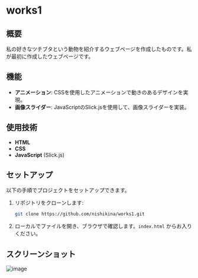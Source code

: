 # works1

## 概要
私の好きなツチブタという動物を紹介するウェブページを作成したものです。私が最初に作成したウェブページです。

## 機能
- **アニメーション**: CSSを使用したアニメーションで動きのあるデザインを実現。
- **画像スライダー**: JavaScriptのSlick.jsを使用して、画像スライダーを実装。

## 使用技術
- **HTML**
- **CSS** 
- **JavaScript** (Slick.js)

## セットアップ
以下の手順でプロジェクトをセットアップできます。

1. リポジトリをクローンします:
    ```bash
    git clone https://github.com/nishikina/works1.git
    ```

2. ローカルでファイルを開き、ブラウザで確認します。`index.html` からお入りください。

## スクリーンショット
![image](https://github.com/user-attachments/assets/38960589-1a5a-40c3-9a2d-7561a5841b83)
